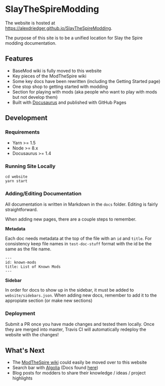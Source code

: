 # SlayTheSpireModding
The website is hosted at https://alexdriedger.github.io/SlayTheSpireModding.

The purpose of this site is to be a unified location for Slay the Spire modding documentation.

## Features

- BaseMod wiki is fully moved to this website
- Key pieces of the ModTheSpire wiki
- Some key docs have been rewritten (including the Getting Started page)
- One stop shop to getting started with modding
- Section for playing with mods (aka people who want to play with mods but not develop them)
- Built with [Docusaurus](https://docusaurus.io/) and published with GitHub Pages

## Development

### Requirements

- Yarn >= 1.5
- Node >= 8.x
- Docusaurus >= 1.4

### Running Site Locally

```
cd website
yarn start
```

### Adding/Editing Documentation

All documentation is written in Markdown in the `docs` folder. Editing is fairly straightforward.

When adding new pages, there are a couple steps to remember.

**Metadata**

Each doc needs metadata at the top of the file with an `id` and `title`. For consistency keep file names in `test-doc-stuff` format with the id be the same as the file name.
```
---
id: known-mods
title: List of Known Mods
---
```

**Sidebar**

In order for docs to show up in the sidebar, it must be added to `website/sidebars.json`. When adding new docs, remember to add it to the appropiate section (or make new sections)

### Deployment

Submit a PR once you have made changes and tested them locally. Once they are merged into master, Travis CI will automatically redeploy the website with the changes!

## What's Next

- The [ModTheSpire wiki](https://github.com/kiooeht/ModTheSpire/wiki) could easily be moved over to this website
- Search bar with [Algolia](https://community.algolia.com/docsearch/) (Docs found [here](https://docusaurus.io/docs/en/search#docsNav))
- Blog posts for modders to share their knowledge / ideas / project highlights